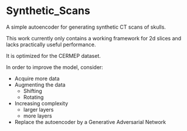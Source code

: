 # Synthetic_Scans
A simple autoencoder for generating synthetic CT scans of skulls.

This work currently only contains a working framework for 2d slices and lacks practically useful performance. 

It is optimized for the CERMEP dataset.

In order to improve the model, consider:
- Acquire more data
- Augmenting the data
  - Shifting
  - Rotating
- Increasing complexity
  - larger layers
  - more layers
- Replace the autoencoder by a Generative Adversarial Network
